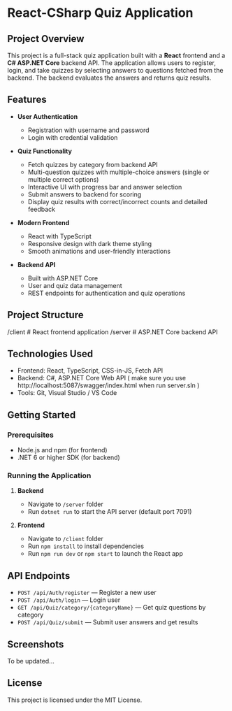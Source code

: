 # React-CSharp Quiz Application

## Project Overview

This project is a full-stack quiz application built with a **React** frontend and a **C# ASP.NET Core** backend API. The application allows users to register, login, and take quizzes by selecting answers to questions fetched from the backend. The backend evaluates the answers and returns quiz results.

## Features

- **User Authentication**  
  - Registration with username and password  
  - Login with credential validation  

- **Quiz Functionality**  
  - Fetch quizzes by category from backend API  
  - Multi-question quizzes with multiple-choice answers (single or multiple correct options)  
  - Interactive UI with progress bar and answer selection  
  - Submit answers to backend for scoring  
  - Display quiz results with correct/incorrect counts and detailed feedback  

- **Modern Frontend**  
  - React with TypeScript  
  - Responsive design with dark theme styling  
  - Smooth animations and user-friendly interactions  

- **Backend API**  
  - Built with ASP.NET Core  
  - User and quiz data management  
  - REST endpoints for authentication and quiz operations  

## Project Structure
/client # React frontend application
/server # ASP.NET Core backend API

## Technologies Used

- Frontend: React, TypeScript, CSS-in-JS, Fetch API  
- Backend: C#, ASP.NET Core Web API  ( make sure you use http://localhost:5087/swagger/index.html when run server.sln )
- Tools: Git, Visual Studio / VS Code  

## Getting Started

### Prerequisites

- Node.js and npm (for frontend)  
- .NET 6 or higher SDK (for backend)  

### Running the Application

1. **Backend**  
   - Navigate to `/server` folder  
   - Run `dotnet run` to start the API server (default port 7091)  

2. **Frontend**  
   - Navigate to `/client` folder  
   - Run `npm install` to install dependencies  
   - Run `npm run dev` or `npm start` to launch the React app  

## API Endpoints

- `POST /api/Auth/register` — Register a new user  
- `POST /api/Auth/login` — Login user  
- `GET /api/Quiz/category/{categoryName}` — Get quiz questions by category  
- `POST /api/Quiz/submit` — Submit user answers and get results  

## Screenshots

To be updated...

## License

This project is licensed under the MIT License.
